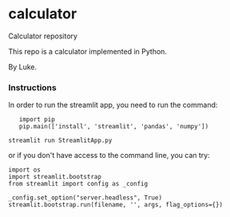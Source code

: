 # calculator
Calculator repository

This repo is a calculator implemented in Python. 

By Luke.



### Instructions 

In order to run the streamlit app, you need to run the command: 

```
   import pip 
   pip.main(['install', 'streamlit', 'pandas', 'numpy'])
```

`streamlit run StreamlitApp.py` 

or if you don't have access to the command line, you can try: 

```
import os
import streamlit.bootstrap
from streamlit import config as _config

_config.set_option("server.headless", True)
streamlit.bootstrap.run(filename, '', args, flag_options={})
```
